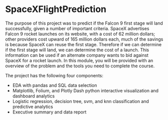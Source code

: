 # SpaceXFlightPrediction

The purpose of this project was to predict if the Falcon 9 first stage will land successfully, given a number of important criteria. SpaceX advertises Falcon 9 rocket launches on its website, with a cost of 62 million dollars; other providers cost upward of 165 million dollars each, much of the savings is because SpaceX can reuse the first stage. Therefore if we can determine if the first stage will land, we can determine the cost of a launch. This information can be used if an alternate company wants to bid against SpaceX for a rocket launch. In this module, you will be provided with an overview of the problem and the tools you need to complete the course. 

The project has the following four components:
- EDA with pandas and SQL data selection
- Matplotlib, Folium, and Plotly Dash python interactive visualization and dashboard analytics
- Logistic regression, decision tree, svm, and knn classification and predictive analytics
- Executive summary and data report
